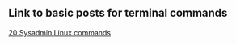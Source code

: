 ## Link to basic posts for terminal commands 

[20 Sysadmin Linux commands](https://opensource.com/article/17/7/20-sysadmin-commands)
